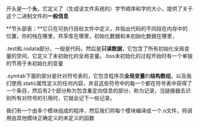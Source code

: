 开头是一个**头**，它定义了（生成该文件系统的）字节顺序和字的大小，提供了关于这个二进制文件的**一般信息**

**节头部表：**它只在可执行目标文件中定义，并指出代码的不同段在内存中的位置，你的栈在哪里，共享库在哪里，初始化数据和未初始化数据在哪里，

.test和.rodata部分，一般是代码，然后是**只读数据**，它包含了所有初始化全局变量的空间，它定义了未初始化的全局变量。.bss未初始化的过程开始时有一个单独的节用于未初始化的变量

.symtab下面的部分是针对符号表的，它包含程序员**全局变量**的**结构数组**，以及我们使用.static属性定义的任何内容，并且这些符号中的每一个都在符号表中获得了一个条目，然后有2个部分称为包含重定向信息的部分，称为记录，当链接器去识别所有对符号的引用时，它就会记下一些记录。

我们有一个由多个模块组成的程序，然后我们将每个模块编译成一个.o文件，将调用由其他模块正确定义的未定义的函数